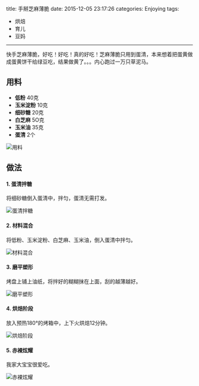 title: 手掰芝麻薄脆
date: 2015-12-05 23:17:26
categories: Enjoying
tags:
 - 烘焙
 - 育儿
 - 豆妈
---

快手芝麻薄脆，好吃！好吃！真的好吃！芝麻薄脆只用到蛋清，本来想着把蛋黄做成蛋黄饼干给绿豆吃，结果做黄了。。。内心跑过一万只草泥马。

## 用料

* **低粉** 40克
* **玉米淀粉** 10克
* **细砂糖** 20克
* **白芝麻** 5O克
* **玉米油** 35克
* **蛋清** 2个

![用料](p1.jpg)

## 做法

#### 1. 蛋清拌糖

将细砂糖倒入蛋清中，拌匀，蛋清无需打发。

![蛋清拌糖](p2.jpg)

#### 2. 材料混合

将低粉、玉米淀粉、白芝麻、玉米油，倒入蛋清中拌匀。

![材料混合](p3.jpg)

#### 3. 磨平塑形

烤盘上铺上油纸，将拌好的糊糊抹在上面，刮的越薄越好。

![磨平塑形](p4.jpg)

#### 4. 烘焙阶段

放入预热180°的烤箱中，上下火烘焙12分钟。

![烘焙阶段](p5.jpg)

#### 5. 赤裸炫耀

我家大宝宝很爱吃。

![赤裸炫耀](p6.jpg)
